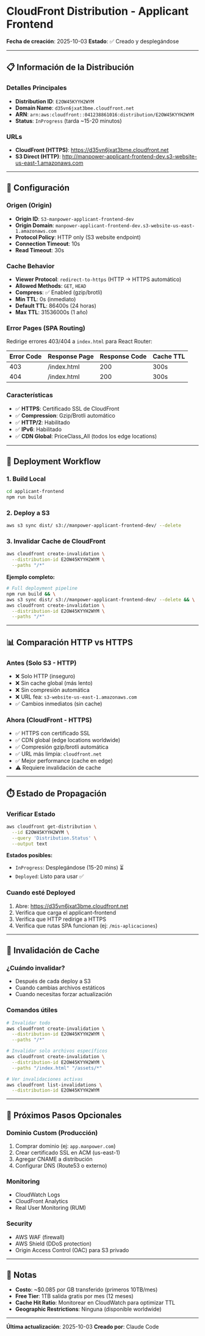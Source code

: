 # CloudFront Distribution - Applicant Frontend

**Fecha de creación**: 2025-10-03
**Estado**: ✅ Creado y desplegándose

---

## 📋 Información de la Distribución

### Detalles Principales
- **Distribution ID**: `E2OW45KYYH2WYM`
- **Domain Name**: `d35vn6jxat3bme.cloudfront.net`
- **ARN**: `arn:aws:cloudfront::041238861016:distribution/E2OW45KYYH2WYM`
- **Status**: `InProgress` (tarda ~15-20 minutos)

### URLs
- **CloudFront (HTTPS)**: https://d35vn6jxat3bme.cloudfront.net
- **S3 Direct (HTTP)**: http://manpower-applicant-frontend-dev.s3-website-us-east-1.amazonaws.com

---

## 🔧 Configuración

### Origen (Origin)
- **Origin ID**: `S3-manpower-applicant-frontend-dev`
- **Origin Domain**: `manpower-applicant-frontend-dev.s3-website-us-east-1.amazonaws.com`
- **Protocol Policy**: HTTP only (S3 website endpoint)
- **Connection Timeout**: 10s
- **Read Timeout**: 30s

### Cache Behavior
- **Viewer Protocol**: `redirect-to-https` (HTTP → HTTPS automático)
- **Allowed Methods**: `GET`, `HEAD`
- **Compress**: ✅ Enabled (gzip/brotli)
- **Min TTL**: 0s (inmediato)
- **Default TTL**: 86400s (24 horas)
- **Max TTL**: 31536000s (1 año)

### Error Pages (SPA Routing)
Redirige errores 403/404 a `index.html` para React Router:

| Error Code | Response Page | Response Code | Cache TTL |
|------------|---------------|---------------|-----------|
| 403        | /index.html   | 200           | 300s      |
| 404        | /index.html   | 200           | 300s      |

### Características
- ✅ **HTTPS**: Certificado SSL de CloudFront
- ✅ **Compression**: Gzip/Brotli automático
- ✅ **HTTP/2**: Habilitado
- ✅ **IPv6**: Habilitado
- ✅ **CDN Global**: PriceClass_All (todos los edge locations)

---

## 🚀 Deployment Workflow

### 1. Build Local
```bash
cd applicant-frontend
npm run build
```

### 2. Deploy a S3
```bash
aws s3 sync dist/ s3://manpower-applicant-frontend-dev/ --delete
```

### 3. Invalidar Cache de CloudFront
```bash
aws cloudfront create-invalidation \
  --distribution-id E2OW45KYYH2WYM \
  --paths "/*"
```

**Ejemplo completo:**
```bash
# Full deployment pipeline
npm run build && \
aws s3 sync dist/ s3://manpower-applicant-frontend-dev/ --delete && \
aws cloudfront create-invalidation \
  --distribution-id E2OW45KYYH2WYM \
  --paths "/*"
```

---

## 📊 Comparación HTTP vs HTTPS

### Antes (Solo S3 - HTTP)
- ❌ Solo HTTP (inseguro)
- ❌ Sin cache global (más lento)
- ❌ Sin compresión automática
- ❌ URL fea: `s3-website-us-east-1.amazonaws.com`
- ✅ Cambios inmediatos (sin cache)

### Ahora (CloudFront - HTTPS)
- ✅ HTTPS con certificado SSL
- ✅ CDN global (edge locations worldwide)
- ✅ Compresión gzip/brotli automática
- ✅ URL más limpia: `cloudfront.net`
- ✅ Mejor performance (cache en edge)
- ⚠️ Requiere invalidación de cache

---

## ⏱️ Estado de Propagación

### Verificar Estado
```bash
aws cloudfront get-distribution \
  --id E2OW45KYYH2WYM \
  --query 'Distribution.Status' \
  --output text
```

**Estados posibles:**
- `InProgress`: Desplegándose (15-20 mins) ⏳
- `Deployed`: Listo para usar ✅

### Cuando esté Deployed
1. Abre: https://d35vn6jxat3bme.cloudfront.net
2. Verifica que carga el applicant-frontend
3. Verifica que HTTP redirige a HTTPS
4. Verifica que rutas SPA funcionan (ej: `/mis-aplicaciones`)

---

## 🔄 Invalidación de Cache

### ¿Cuándo invalidar?
- Después de cada deploy a S3
- Cuando cambias archivos estáticos
- Cuando necesitas forzar actualización

### Comandos útiles
```bash
# Invalidar todo
aws cloudfront create-invalidation \
  --distribution-id E2OW45KYYH2WYM \
  --paths "/*"

# Invalidar solo archivos específicos
aws cloudfront create-invalidation \
  --distribution-id E2OW45KYYH2WYM \
  --paths "/index.html" "/assets/*"

# Ver invalidaciones activas
aws cloudfront list-invalidations \
  --distribution-id E2OW45KYYH2WYM
```

---

## 🎯 Próximos Pasos Opcionales

### Dominio Custom (Producción)
1. Comprar dominio (ej: `app.manpower.com`)
2. Crear certificado SSL en ACM (us-east-1)
3. Agregar CNAME a distribución
4. Configurar DNS (Route53 o externo)

### Monitoring
- CloudWatch Logs
- CloudFront Analytics
- Real User Monitoring (RUM)

### Security
- AWS WAF (firewall)
- AWS Shield (DDoS protection)
- Origin Access Control (OAC) para S3 privado

---

## 📝 Notas

- **Costo**: ~$0.085 por GB transferido (primeros 10TB/mes)
- **Free Tier**: 1TB salida gratis por mes (12 meses)
- **Cache Hit Ratio**: Monitorear en CloudWatch para optimizar TTL
- **Geographic Restrictions**: Ninguna (disponible worldwide)

---

**Última actualización**: 2025-10-03
**Creado por**: Claude Code

